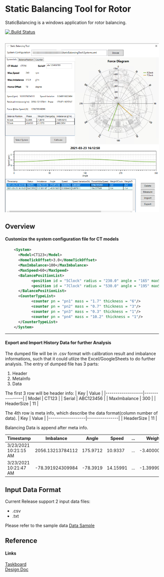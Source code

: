 # Static Balancing Tool for Rotor
StaticBalancing is a windows application for rotor balancing.

[![.Build Status](https://github.com/Dai0526/StaticBalancing/actions/workflows/StaticBalancingCI.yml/badge.svg)](https://github.com/Dai0526/StaticBalancing/actions/workflows/StaticBalancingCI.yml)

![Plot](https://github.com/Dai0526/StaticBalancing/blob/main/reference/Images/GUI.png)
---------------------------------------

## Overview

#### Customize the system configuration file for CT models
```xml
    <System>
      <Model>CT123</Model>
      <HomeTickOffset>3.0</HomeTickOffset>
      <MaxImbalance>100</MaxImbalance>
      <MaxSpeed>60</MaxSpeed>
      <BalancePositionList>
            <position id = "5Clock" radius = "230.0" angle = "165" maxStackHeight = "100.0" direction = "Radial-"/>
            <position id = "7Clock" radius = "530.0" angle = "195" maxStackHeight = "100.0" direction = "Radial-"/>
      </BalancePositionList>
      <CounterTypeList>
            <counter pn = "pn1" mass = "1.7" thickness = "6"/>          
            <counter pn = "pn2" mass = "0.7" thickness = "3"/>
            <counter pn = "pn3" mass = "0.3" thickness = "1"/>
            <counter pn = "pn4" mass = "10.2" thickness = "1"/>
      </CounterTypeList>
    </System> 
```

---------------------------------------
#### Export and Import History Data for further Analysis
The dumped file will be in .csv format with calibration result and imbalance informations, such that it could utlize the Excel/GoogleSheets to do further analysis.
The entry of dumped file has 3 parts:
1. Header
2. MetaInfo
3. Data

The first 3 row will be header info: 
| Key               | Value          |
|-------------------|----------------|
| Model             | CT123          |
| Serial            | ABC123456      |
| MaxImbalance      | 300            |
| HeaderSize        | 11             |

The 4th row is meta info, which describe the data format(column number of data). 
| Key               | Value          |
|-------------------|----------------|
| HeaderSize        | 11             |

Balancing Data is append after meta info.

| Timestamp               | Imbalance             | Angle    | Speed    | ... | Weight_7Clock      |
|-------------------------|-----------------------|----------|----------|-----|--------------------|
| 3/23/2021  10:21:15 AM  | 2056.13213784112      | 175.9712 | 10.9337  | ... | -3.40000009536743  |
| 3/23/2021  10:21:47 AM  | -78.391924309984      | -78.3919 | 14.15991 | ... | -1.39999997615814  | 


## Input Data Format
Current Release support 2 input data files:
* .csv
* .txt

Please refer to the sample data [Data Sample](https://github.com/Dai0526/StaticBalancing/tree/main/reference/Data)


## Reference

#### Links
[Taskboard](https://trello.com/b/YZb9DfgL/static-balancing-tool) \
[Design Doc](https://drive.google.com/drive/folders/1EheOILpD6LkiA7-EsfP2dNUdGCXV8nhQ?usp=sharing)
